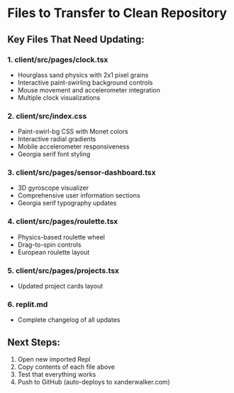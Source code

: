 # Files to Transfer to Clean Repository

## Key Files That Need Updating:

### 1. client/src/pages/clock.tsx
- Hourglass sand physics with 2x1 pixel grains
- Interactive paint-swirling background controls
- Mouse movement and accelerometer integration
- Multiple clock visualizations

### 2. client/src/index.css  
- Paint-swirl-bg CSS with Monet colors
- Interactive radial gradients
- Mobile accelerometer responsiveness
- Georgia serif font styling

### 3. client/src/pages/sensor-dashboard.tsx
- 3D gyroscope visualizer
- Comprehensive user information sections
- Georgia serif typography updates

### 4. client/src/pages/roulette.tsx
- Physics-based roulette wheel
- Drag-to-spin controls
- European roulette layout

### 5. client/src/pages/projects.tsx
- Updated project cards layout

### 6. replit.md
- Complete changelog of all updates

## Next Steps:
1. Open new imported Repl
2. Copy contents of each file above
3. Test that everything works
4. Push to GitHub (auto-deploys to xanderwalker.com)